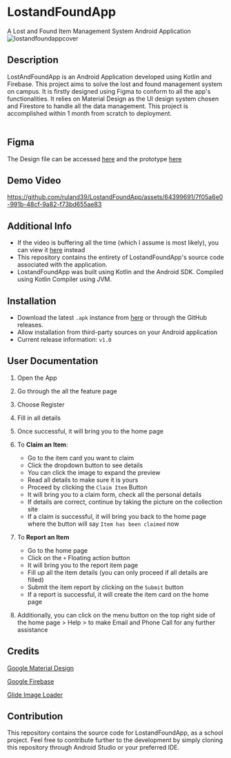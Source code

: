 # LostandFoundApp
A Lost and Found Item Management System Android Application    
![lostandfoundappcover](https://github.com/ruland39/LostandFoundApp/assets/64399691/d0148c70-453a-45eb-b85e-9e6b1e27f6bb)


## Description
LostAndFoundApp is an Android Application developed using Kotlin and Firebase. This project aims to solve the lost and found management system on campus. It is firstly designed using Figma to conform to all the app's functionalities. It relies on Material Design as the UI design system chosen and Firestore to handle all the data management. This project is accomplished within 1 month from scratch to deployment. <br><br>

## Figma
The Design file can be accessed [here](https://www.figma.com/file/lrPmqUYGLsXdPJ8arzGTCN/LostandFoundApp?type=design&node-id=19%3A1703&mode=design&t=YxG68jCPzsKWwjRt-1) and the prototype [here](https://www.figma.com/proto/lrPmqUYGLsXdPJ8arzGTCN/LostandFoundApp?node-id=60-181)

## Demo Video
https://github.com/ruland39/LostandFoundApp/assets/64399691/7f05a6e0-991b-48cf-9a82-f73bd655ae83  

## Additional Info
- If the video is buffering all the time (which I assume is most likely), you can view it [here](https://drive.google.com/file/d/1-vycGhO3yBl_8Z_vAEjfvR0gutlgq7C0/view) instead
- This repository contains the entirety of LostandFoundApp's source code associated with the application.
- LostandFoundApp was built using Kotlin and the Android SDK. Compiled using Kotlin Compiler using JVM.

## Installation
- Download the latest `.apk` instance from [here](https://drive.google.com/file/d/1AqbOQ1XbU0WbaPMt_ZKN9b54dFKT8QNe/view?usp=sharing) or through the GitHub releases.
- Allow installation from third-party sources on your Android application
- Current release information: `v1.0`

## User Documentation
1. Open the App
2. Go through the all the feature page
3. Choose Register
4. Fill in all details
5. Once successful, it will bring you to the home page
6. To **Claim an Item**:
   - Go to the item card you want to claim
   - Click the dropdown button to see details
   - You can click the image to expand the preview
   - Read all details to make sure it is yours
   - Proceed by clicking the `Claim Item` Button
   - It will bring you to a claim form, check all the personal details
   - If details are correct, continue by taking the picture on the collection site
   - If a claim is successful, it will bring you back to the home page where the button will say `Item has been claimed` now
  
7. To **Report an Item**
   - Go to the home page
   - Click on the `+` Floating action button
   - It will bring you to the report item page
   - Fill up all the item details (you can only proceed if all details are filled)
   - Submit the item report by clicking on the `Submit` button
   - If a report is successful, it will create the item card on the home page
  
8. Additionally, you can click on the menu button on the top right side of the home page > Help > to make Email and Phone Call for any further assistance


## Credits
[Google Material Design](https://m3.material.io/)

[Google Firebase](https://firebase.google.com/)

[Glide Image Loader](https://github.com/bumptech/glide )

## Contribution
This repository contains the source code for LostandFoundApp, as a school project. Feel free to contribute further to the development by simply cloning this repository through Android Studio or your preferred IDE.
